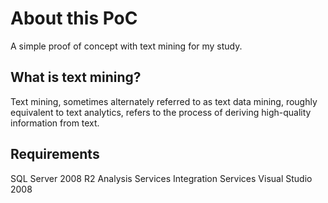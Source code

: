About this PoC
==============

A simple proof of concept with text mining for my study.

What is text mining?
--------------------

Text mining, sometimes alternately referred to as text data mining, roughly equivalent to text analytics, refers to the process of deriving high-quality information from text.

Requirements
------------
SQL Server 2008 R2
Analysis Services
Integration Services
Visual Studio 2008




    